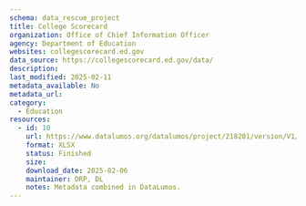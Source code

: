 ```yaml
---
schema: data_rescue_project 
title: College Scorecard
organization: Office of Chief Information Officer
agency: Department of Education
websites: collegescorecard.ed.gov
data_source: https://collegescorecard.ed.gov/data/
description: 
last_modified: 2025-02-11
metadata_available: No
metadata_url: 
category:
  - Education
resources:
  - id: 10
    url: https://www.datalumos.org/datalumos/project/218201/version/V1/view
    format: XLSX
    status: Finished
    size: 
    download_date: 2025-02-06
    maintainer: DRP, DL
    notes: Metadata combined in DataLumos.
---
```

